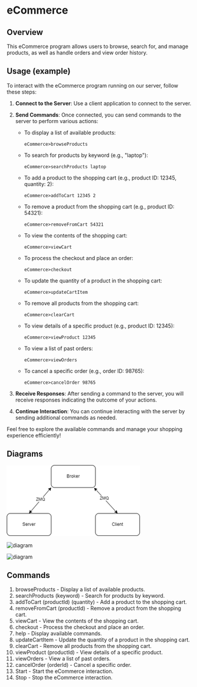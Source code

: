 # eCommerce


## Overview

This eCommerce program allows users to browse, search for, and manage products, as well as handle orders and view order history.

## Usage (example)
To interact with the eCommerce program running on our server, follow these steps:

1. **Connect to the Server**: Use a client application to connect to the server.

2. **Send Commands**: Once connected, you can send commands to the server to perform various actions:

   - To display a list of available products:
     ```
     eCommerce>browseProducts
     ```

   - To search for products by keyword (e.g., "laptop"):
     ```
     eCommerce>searchProducts laptop
     ```

   - To add a product to the shopping cart (e.g., product ID: 12345, quantity: 2):
     ```
     eCommerce>addToCart 12345 2
     ```

   - To remove a product from the shopping cart (e.g., product ID: 54321):
     ```
     eCommerce>removeFromCart 54321
     ```

   - To view the contents of the shopping cart:
     ```
     eCommerce>viewCart
     ```

   - To process the checkout and place an order:
     ```
     eCommerce>checkout
     ```

   - To update the quantity of a product in the shopping cart:
     ```
     eCommerce>updateCartItem
     ```

   - To remove all products from the shopping cart:
     ```
     eCommerce>clearCart
     ```

   - To view details of a specific product (e.g., product ID: 12345):
     ```
     eCommerce>viewProduct 12345
     ```

   - To view a list of past orders:
     ```
     eCommerce>viewOrders
     ```

   - To cancel a specific order (e.g., order ID: 98765):
     ```
     eCommerce>cancelOrder 98765
     ```

3. **Receive Responses**: After sending a command to the server, you will receive responses indicating the outcome of your actions.

4. **Continue Interaction**: You can continue interacting with the server by sending additional commands as needed.

Feel free to explore the available commands and manage your shopping experience efficiently!

## Diagrams

![diagram](./media/BasicDiagram.png)

![diagram](./media/diagram.png?raw=true)

![diagram](./media/diagram.png?raw=true)

## Commands

1. browseProducts - Display a list of available products.
2. searchProducts (keyword) - Search for products by keyword.
3. addToCart (productId) (quantity) - Add a product to the shopping cart.
4. removeFromCart (productId) - Remove a product from the shopping cart.
5. viewCart - View the contents of the shopping cart.
6. checkout - Process the checkout and place an order.
7. help - Display available commands.
8. updateCartItem - Update the quantity of a product in the shopping cart.
9. clearCart - Remove all products from the shopping cart.
10. viewProduct (productId) - View details of a specific product.
11. viewOrders - View a list of past orders.
12. cancelOrder (orderId) - Cancel a specific order.
13. Start - Start the eCommerce interaction.
14. Stop - Stop the eCommerce interaction.
